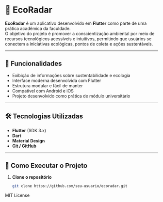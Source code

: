 # 🌿 EcoRadar

**EcoRadar** é um aplicativo desenvolvido em **Flutter** como parte de uma prática acadêmica da faculdade.  
O objetivo do projeto é promover a conscientização ambiental por meio de recursos tecnológicos acessíveis e intuitivos, permitindo que usuários se conectem a iniciativas ecológicas, pontos de coleta e ações sustentáveis.

---

## 📱 Funcionalidades

- Exibição de informações sobre sustentabilidade e ecologia  
- Interface moderna desenvolvida com Flutter  
- Estrutura modular e fácil de manter  
- Compatível com Android e iOS  
- Projeto desenvolvido como prática de módulo universitário

---

## 🛠️ Tecnologias Utilizadas

- **Flutter** (SDK 3.x)
- **Dart**
- **Material Design**
- **Git / GitHub**

---

## 🚀 Como Executar o Projeto

1. **Clone o repositório**
   ```bash
   git clone https://github.com/seu-usuario/ecoradar.git


MIT License



